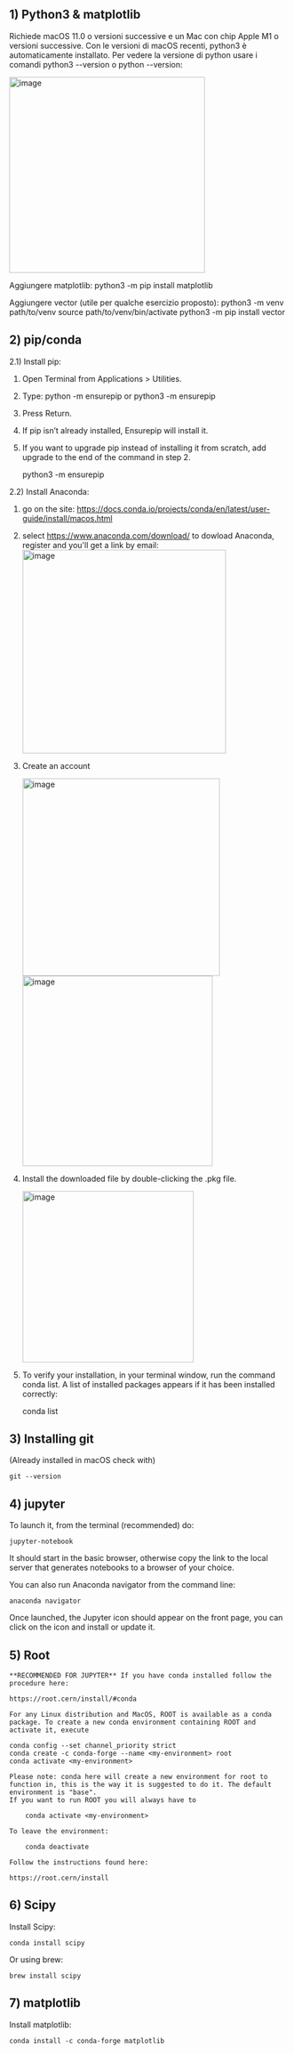 ## 1) Python3 & matplotlib

Richiede macOS 11.0 o versioni successive e un Mac con chip Apple M1 o versioni successive.
Con le versioni di macOS recenti, python3 è automaticamente installato. 
Per vedere la versione di python usare i comandi python3 --version o python --version:

<img width="352" alt="image" src="https://github.com/user-attachments/assets/84b75873-ed4c-488d-99f3-0286dedc22af">

Aggiungere matplotlib:
    python3 -m pip install matplotlib

Aggiungere vector (utile per qualche esercizio proposto):
    python3 -m venv path/to/venv
    source path/to/venv/bin/activate
    python3 -m pip install vector

## 2) pip/conda

2.1) Install pip:
1) Open Terminal from Applications > Utilities. 
2) Type: python -m ensurepip or python3 -m ensurepip
3) Press Return.
4) If pip isn’t already installed, Ensurepip will install it.
5) If you want to upgrade pip instead of installing it from scratch, add upgrade to the end of the command in step 2.
    
    python3 -m ensurepip

2.2) Install Anaconda: 
1)    go on the site: https://docs.conda.io/projects/conda/en/latest/user-guide/install/macos.html
2) select https://www.anaconda.com/download/ to dowload Anaconda, register and you'll get a link by email:
   <img width="366" alt="image" src="https://github.com/user-attachments/assets/201ab284-0b61-4540-8778-25b5045415a1">
   
3) Create an account
   
    <img width="355" alt="image" src="https://github.com/user-attachments/assets/28b11169-01d3-4aae-8202-2f59145cf7b7">
    
    <img width="342" alt="image" src="https://github.com/user-attachments/assets/29b7e256-7004-4794-8daa-0136213c77e8">
    
5) Install the downloaded file by double-clicking the .pkg file.
   
    <img width="308" alt="image" src="https://github.com/user-attachments/assets/99c972c1-b5dd-475d-ae0f-929db052d4fd">
    
6) To verify your installation, in your terminal window, run the command conda list. A list of installed packages appears if it has been installed correctly:
   
   conda list

##  3) Installing git
   (Already installed in macOS check with)

    git --version

##  4) jupyter
   To launch it, from the terminal (recommended) do:
    
    jupyter-notebook
    
It should start in the basic browser, otherwise copy the link to the local server that generates notebooks to a browser of your choice.

You can also run Anaconda navigator from the command line:

    anaconda navigator

Once launched, the Jupyter icon should appear on the front page, you can click on the icon and install or update it.

##  5) Root

    **RECOMMENDED FOR JUPYTER** If you have conda installed follow the procedure here:
    
    https://root.cern/install/#conda

    For any Linux distribution and MacOS, ROOT is available as a conda package. To create a new conda environment containing ROOT and activate it, execute

    conda config --set channel_priority strict
    conda create -c conda-forge --name <my-environment> root
    conda activate <my-environment>

    Please note: conda here will create a new environment for root to function in, this is the way it is suggested to do it. The default environment is "base". 
    If you want to run ROOT you will always have to
    
        conda activate <my-environment>
    
    To leave the environment:

        conda deactivate

    Follow the instructions found here:

    https://root.cern/install

## 6) Scipy
Install Scipy:

    conda install scipy

Or using brew:

    brew install scipy

## 7) matplotlib   
Install matplotlib:

    conda install -c conda-forge matplotlib    
